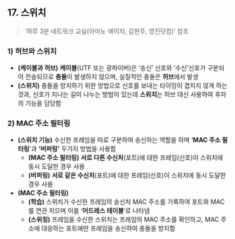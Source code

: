 ## 17\. 스위치

> ‘하루 3분 네트워크 교실(아미노 에이지, 김현주, 영진닷컴)’ 참조

### 1) 허브와 스위치

-   **(케이블과 허브)** **케이블**(UTF 또는 광파이버)은 ‘송신’ 신호와 ‘수신'신호가 구분되어 전송되므로 **충돌**이 발생하지 않으며, 실질적인 충돌은 **허브**에서 발생
-   **(스위치)** 충돌을 방지하기 위한 방법으로 신호를 보내는 타이밍이 겹치지 않게 하는 것과, 신호가 지나는 길이 나누는 방법이 있는데 **스위치**는 허브 대신 사용하여 후자의 기능을 담당함

### 2) MAC 주소 필터링

-   **(스위치 기능)** 수신한 프레임을 따로 구분하여 송신하는 역할을 하며 ‘**MAC 주소 필터링**'과 **‘버퍼링'** 두가지 방법을 사용함
    -   **(MAC 주소 필터링)** **서로 다른 수신처**(포트)에 대한 프레임(신호)이 스위치에 동시 도달한 경우 사용
    -   **(버퍼링)** **서로 같은 수신처**(포트)에 대한 프레임(신호)이 스위치에 동시 도달한 경우 사용
-   **(MAC 주소 필터링)**
    -   **(학습)** 스위치가 수신한 프레임의 송신처 MAC 주소를 기록하여 포트와 MAC를 연관 지으며 이를 ‘**어드레스 테이블**’로 나타냄
    -   **(스위칭)** 프레임을 수신한 스위치는 프레임의 MAC 주소를 확인하고, MAC 주소에 대응하는 포트에만 프레임을 송신하여 충돌을 방지함
